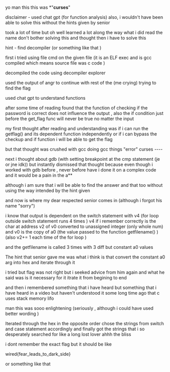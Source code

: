 yo man this 
this was *"**curses**"

disclaimer - used chat gpt (for function analysis)
also, i wouldn't have been able to solve this without the hints given by senior


took a lot of time but
oh well learned a lot along the way 
what i did 
read the name 
don't bother solving this 
and thought 
then i have to solve this 

hint - find decompiler (or something like that )

first i tried using file cmd on the given file (it is an ELF exec and is gcc compiled which means source file was c code )

decompiled the code using decompiler explorer 

used the output of angr to continue with rest of the (me crying) trying to find the flag

used chat gpt to understand functions 

after some time of reading found that the function of checking if the password is correct does not influence the output , also the if condition just before the get_flag func will never be true no matter
the input 

my first thought after reading and understanding was if i can run the getflag() and its dependent function independently or if i can bypass the checkup and if function  i will be able to get the flag 

but that thought was crushed with gcc doing gcc things "error" curses _----_

next i thought about gdb (with setting breakpoint at the cmp statement (je or jne idk))
but instantly dismissed that thought because even though i worked with gdb before , never before have i done it on a complex code and it would be a pain in the a** 

although i am sure that i will be able to find the answer and that too without using the way intended by the hint given

and now is where my dear respected senior comes in (although i forgot his name "sorry")

i know that output is dependent on the switch statement with v4 (for loop outside switch statement runs 4 times )
v4 if i remember correctly is the char at address v2 of v0 converted to unassigned integer (only whole num) and v0 is the copy of a0 (the value passed to the function getfilename() )
(also v2+= 1 each time of the for loop )

and the getfilename is called 3 times with 3 diff but constant a0 values 

The hint that senior gave me was what i think is 
that convert the constant a0 arg into hex and iterate through it 

i tried but flag was not right but i seeked advice from him again and 
what he said was is it necessary for it itrate it from begining to end 

and then i remembered something that i have heard but something that i have heard in a video but haven't understood it some long time ago that c uses stack memory lifo 

man this was sooo enlightening (seriously , although i could have used better wording )

Iterated through the hex in the opposite order chose the strings from switch and case statement
accordingly and finally got the strings that i so desperately searched for like a long lost lover
ahhh the bliss


i dont remember the exact flag but it should be like 

wired{fear_leads_to_dark_side}

or something like that 














